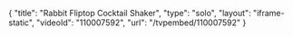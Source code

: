 {
    "title": "Rabbit Fliptop Cocktail Shaker",
    "type": "solo",
    "layout": "iframe-static",
    "videoId": "110007592",
    "url": "\/tvpembed\/110007592"
}